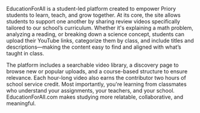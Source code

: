 EducationForAll is a student-led platform created to empower Priory students to learn, teach, and grow together. At its core, the site allows students to support one another by sharing review videos specifically tailored to our school’s curriculum. Whether it's explaining a math problem, analyzing a reading, or breaking down a science concept, students can upload their YouTube links, categorize them by class, and include titles and descriptions—making the content easy to find and aligned with what’s taught in class.

The platform includes a searchable video library, a discovery page to browse new or popular uploads, and a course-based structure to ensure relevance. Each hour-long video also earns the contributor two hours of school service credit. Most importantly, you're learning from classmates who understand your assignments, your teachers, and your school. EducationForAll.com makes studying more relatable, collaborative, and meaningful.
